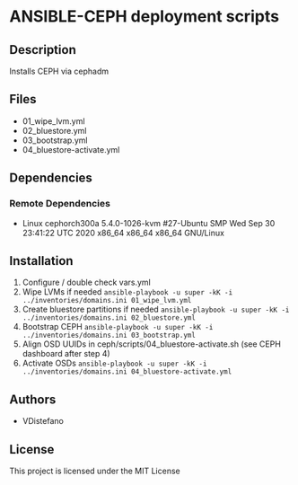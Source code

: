 # ANSIBLE-CEPH deployment scripts

## Description
Installs CEPH via cephadm

## Files
* 01_wipe_lvm.yml
* 02_bluestore.yml
* 03_bootstrap.yml
* 04_bluestore-activate.yml

## Dependencies
### Remote Dependencies
* Linux cephorch300a 5.4.0-1026-kvm #27-Ubuntu SMP Wed Sep 30 23:41:22 UTC 2020 x86_64 x86_64 x86_64 GNU/Linux

## Installation
1. Configure / double check vars.yml
2. Wipe LVMs if needed
```ansible-playbook -u super -kK -i ../inventories/domains.ini 01_wipe_lvm.yml```
3. Create bluestore partitions if needed
```ansible-playbook -u super -kK -i ../inventories/domains.ini 02_bluestore.yml```
4. Bootstrap CEPH
```ansible-playbook -u super -kK -i ../inventories/domains.ini 03_bootstrap.yml```
5. Align OSD UUIDs in ceph/scripts/04_bluestore-activate.sh (see CEPH dashboard after step 4)
6. Activate OSDs
```ansible-playbook -u super -kK -i ../inventories/domains.ini 04_bluestore-activate.yml```

## Authors

* VDistefano
## License
This project is licensed under the MIT License